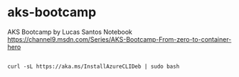 # aks-bootcamp
AKS Bootcamp by Lucas Santos Notebook
https://channel9.msdn.com/Series/AKS-Bootcamp-From-zero-to-container-hero

## 
```curl -sL https://aka.ms/InstallAzureCLIDeb | sudo bash```
